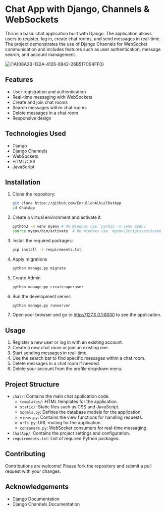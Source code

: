 
# Chat App with Django, Channels & WebSockets



This is a basic chat application built with Django. The application allows users to register, log in, create chat rooms, and send messages in real-time. The project demonstrates the use of Django Channels for WebSocket communication and includes features such as user authentication, message search, and account management.

![{1A108A2B-132A-4126-8842-26B517C94FF0}](https://github.com/user-attachments/assets/2123cc7c-7351-4215-9a40-7b0f83f8ff6b)
## Features

- User registration and authentication
- Real-time messaging with WebSockets
- Create and join chat rooms
- Search messages within chat rooms
- Delete messages in a chat room
- Responsive design

## Technologies Used

- Django
- Django Channels
- WebSockets
- HTML/CSS
- JavaScript

## Installation

1. Clone the repository:

   ```bash
   git clone https://github.com/EmrullahAlku/ChatApp
   cd ChatApp

2. Create a virtual environment and activate it:
   ```bash
   python3 -m venv myenv # On Windows use `python -m venv myenv`
   source myenv/bin/activate  # On Windows use `myenv\Scripts\activate`
3. Install the required packages:
   ```bash
   pip install -r requirements.txt
4. Apply migrations
   ```bash
   python manage.py migrate
5. Create Admin
   ```bash
   python manage.py createsuperuser
6. Run the development server:
   ```bash
   python manage.py runserver
7. Open your browser and go to http://127.0.0.1:8000 to see the application.

## Usage

1. Register a new user or log in with an existing account.
2. Create a new chat room or join an existing one.
3. Start sending messages in real-time.
4. Use the search bar to find specific messages within a chat room.
5. Delete messages in a chat room if needed.
6. Delete your account from the profile dropdown menu.

## Project Structure


- `chat/`: Contains the main chat application code.
  - `templates/`: HTML templates for the application.
  - `static/`: Static files such as CSS and JavaScript.
  - `models.py`: Defines the database models for the application.
  - `views.py`: Contains the view functions for handling requests.
  - `urls.py`: URL routing for the application.
  - `consumers.py`: WebSocket consumers for real-time messaging.
- `ChatApp/`: Contains the project settings and configuration.
- `requirements.txt`: List of required Python packages.

## Contributing

Contributions are welcome! Please fork the repository and submit a pull request with your changes.

## Acknowledgements

- Django Documentation
- Django Channels Documentation
